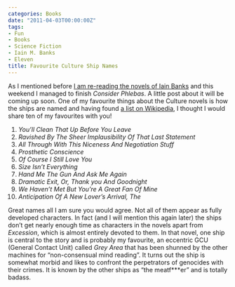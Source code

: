 ```yaml
---
categories: Books
date: "2011-04-03T00:00:00Z"
tags:
- Fun
- Books
- Science Fiction
- Iain M. Banks
- Eleven
title: Favourite Culture Ship Names
---
```


As I mentioned before [I am re-reading the novels of Iain Banks](more-books) and this weekend I managed to finish _Consider Phlebas_. A little post about it will be coming up soon. One of my favourite things about the Culture novels is how the ships are named and having found [a list on Wikipedia](http://en.wikipedia.org/wiki/List_of_ships_(The_Culture)), I thought I would share ten of my favourites with you!
  
1. _You’ll Clean That Up Before You Leave_  
2. _Ravished By The Sheer Implausibility Of That Last Statement_  
3. _All Through With This Niceness And Negotiation Stuff_  
4. _Prosthetic Conscience_  
5. _Of Course I Still Love You_  
6. _Size Isn’t Everything_  
7. _Hand Me The Gun And Ask Me Again_  
8. _Dramatic Exit, Or, Thank you And Goodnight_  
9. _We Haven’t Met But You’re A Great Fan Of Mine_  
10. _Anticipation Of A New Lover’s Arrival, The_

Great names all I am sure you would agree. Not all of them appear as fully developed characters. In fact (and I will mention this again later) the ships don’t get nearly enough time as characters in the novels apart from _Excession_, which is almost entirely devoted to them. In that novel, one ship is central to the story and is probably my favourite, an eccentric GCU (General Contact Unit) called _Grey Area_ that has been shunned by the other machines for “non-consensual mind reading”. It turns out the ship is somewhat morbid and likes to confront the perpetrators of genocides with their crimes. It is known by the other ships as “the meatf***er” and is totally badass.
